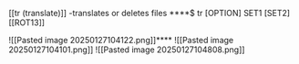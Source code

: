 [[tr (translate)]] -translates or deletes files 
****$ tr [OPTION] SET1 [SET2]
[[ROT13]]

![[Pasted image 20250127104122.png]]****
![[Pasted image 20250127104101.png]]
![[Pasted image 20250127104808.png]]